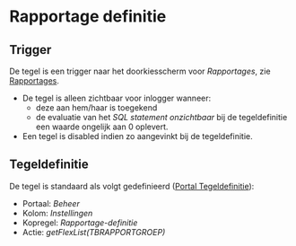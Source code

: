 # Rapportage definitie

## Trigger

De tegel is een trigger naar het doorkiesscherm voor *Rapportages*, zie [Rapportages](../../../../instellen_inrichten/rapportages.md).

- De tegel is alleen zichtbaar voor inlogger wanneer:
  - deze aan hem/haar is toegekend
  - de evaluatie van het *SQL statement onzichtbaar* bij de tegeldefinitie een waarde ongelijk aan 0 oplevert.
- Een tegel is disabled indien zo aangevinkt bij de tegeldefinitie.

## Tegeldefinitie

De tegel is standaard als volgt gedefinieerd ([Portal Tegeldefinitie](../../../../instellen_inrichten/portaldefinitie/portal_tegel.md)):

- Portaal: *Beheer*
- Kolom: *Instellingen*
- Kopregel: *Rapportage-definitie*
- Actie: *getFlexList(TBRAPPORTGROEP)*
